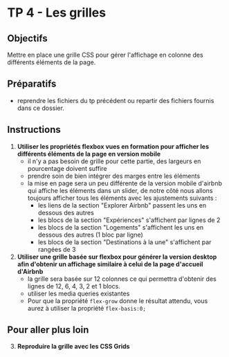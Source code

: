 # TP 4 - Les grilles

## Objectifs
Mettre en place une grille CSS pour gérer l'affichage en colonne des différents éléments de la page.


## Préparatifs
- reprendre les fichiers du tp précédent ou repartir des fichiers fournis dans ce dossier.


## Instructions
1. **Utiliser les propriétés flexbox vues en formation pour afficher les différents éléments de la page en version mobile**
	- il n'y a pas besoin de grille pour cette partie, des largeurs en pourcentage doivent suffire
	- prendre soin de bien intégrer des marges entre les éléments
	- la mise en page sera un peu différente de la version mobile d'airbnb qui affiche les éléments dans un slider, de notre côté nous allons toujours afficher tous les éléments avec les ajustements suivants :
		- les liens de la section "Explorer Airbnb" passent les uns en dessous des autres
		- les blocs de la section "Expériences" s'affichent par lignes de 2
		- les blocs de la section "Logements" s'affichent les uns en dessous des autres (1 bloc par ligne)
		- les blocs de la section "Destinations à la une" s'affichent par rangées de 3
2. **Utiliser une grille basée sur flexbox pour générer la version desktop afin d'obtenir un affichage similaire à celui de la page d'accueil d'Airbnb**
	- la grille sera basée sur 12 colonnes ce qui permettra d'obtenir des lignes de 12, 6, 4, 3, 2 et 1 blocs.
	- utiliser les media queries existantes
	- Pour que la propriété `flex-grow` donne le résultat attendu, vous aurez à utiliser la propriété `flex-basis:0;`

## Pour aller plus loin
3. **Reproduire la grille avec les CSS Grids**

